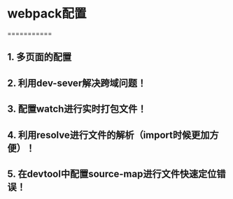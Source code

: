 # webpack配置
===========
## 1. 多页面的配置
## 2. 利用dev-sever解决跨域问题！
## 3. 配置watch进行实时打包文件！
## 4. 利用resolve进行文件的解析（import时候更加方便）！
## 5. 在devtool中配置source-map进行文件快速定位错误！
